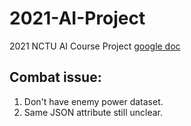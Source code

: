 # 2021-AI-Project
2021 NCTU AI Course Project
[google doc](https://docs.google.com/document/d/1Rj1Hce0cBUyJpnlFjI2WvQEGyJz7hWT42mz0YsIEUu4/edit)

## Combat issue:
1. Don't have enemy power dataset.
2. Same JSON attribute still unclear.
